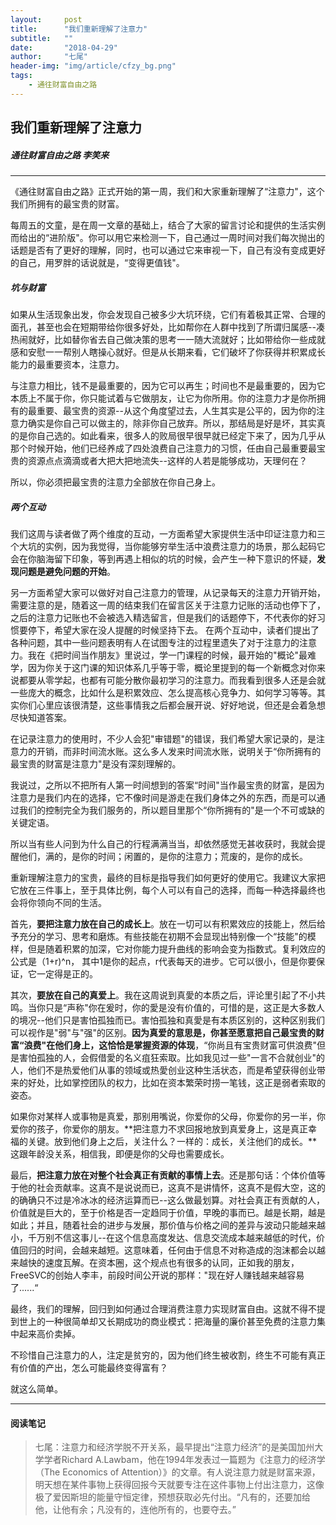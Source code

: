 ```yaml
---
layout:     post
title:      "我们重新理解了注意力"
subtitle:   ""
date:       "2018-04-29"
author:     "七尾"
header-img: "img/article/cfzy_bg.png"
tags:
    - 通往财富自由之路
---
```


## 我们重新理解了注意力
##### 通往财富自由之路 李笑来

-------

《通往财富自由之路》正式开始的第一周，我们和大家重新理解了“注意力"，这个我们所拥有的最宝贵的财富。

每周五的文童，是在周一文章的基础上，结合了大家的留言讨论和提供的生活实例而给出的“进阶版"。你可以用它来检测一下，自己通过一周时间对我们每次抛出的话题是否有了更好的理解，同时，也可以通过它来审视一下，自己有没有变成更好的自己，用罗胖的话说就是，“变得更值钱"。

##### 坑与财富
如果从生活现象出发，你会发现自己被多少大坑环绕，它们有着极其正常、合理的面孔，甚至也会在短期带给你很多好处，比如帮你在人群中找到了所谓归属感--凑热闹就好，比如替你省去自己做决策的思考一一随大流就好；比如带给你一些成就感和安慰一一帮别人瞎操心就好。但是从长期来看，它们破坏了你获得并积累成长能力的最重要资本，注意力。

与注意力相比，钱不是最重要的，因为它可以再生；时间也不是最重要的，因为它本质上不属于你，你只能试着与它做朋友，让它为你所用。你的注意力才是你所拥有的最重要、最宝贵的资源--从这个角度望过去，人生其实是公平的，因为你的注意力确实是你自己可以做主的，除非你自己放弃。所以，那结局是好是坏，其实真的是你自己选的。如此看来，很多人的败局很早很早就已经定下来了，因为几乎从那个时候开始，他们已经养成了四处浪费自己注意力的习惯，任由自己最重要最宝贵的资源点点滴滴或者大把大把地流失--这样的人若是能够成功，天理何在？

所以，你必须把最宝贵的注意力全部放在你自己身上。

##### 两个互动
我们这周与读者做了两个维度的互动，一方面希望大家提供生活中印证注意力和三个大坑的实例，因为我觉得，当你能够穷举生活中浪费注意力的场景，那么起码它会在你脑海留下印象，等到再遇上相似的坑的时候，会产生一种下意识的怀疑，**发现问题是避免问题的开始**。

另一方面希望大家可以做好对自己注意力的管理，从记录每天的注意力开销开始，需要注意的是，随着这一周的结束我们在留言区关于注意力记账的活动也停下了，之后的注意力记账也不会被选入精选留言，但是我们的话题停下，不代表你的好习惯要停下，希望大家在没人提醒的时候坚持下去。
在两个互动中，读者们提出了各种问题，其中一些问题表明有人在试图专注的过程里遗失了对于注意力的注意力。我在《把时间当作朋友》里说过，学一门课程的时候，最开始的"概论"最难学，因为你关于这门课的知识体系几乎等于零，概论里提到的每一个新概念对你来说都要从零学起，也都有可能分散你最初学习的注意力。而我看到很多人还是会就一些庞大的概念，比如什么是积累效应、怎么提高核心竞争力、如何学习等等。其实你们心里应该很清楚，这些事情我之后都会展开说、好好地说，但还是会着急想尽快知道答案。

在记录注意力的使用时，不少人会犯"审错题"的错误，我们希望大家记录的，是注意力的开销，而非时间流水账。这么多人发来时间流水账，说明关于“你所拥有的最宝贵的财富是注意力"是没有深刻理解的。

我说过，之所以不把所有人第一时间想到的答案“时间"当作最宝贵的财富，是因为注意力是我们内在的选择，它不像时间是游走在我们身体之外的东西，而是可以通过我们的控制完全为我们服务的，所以题目里那个“你所拥有的"是一个不可或缺的关键定语。

所以当有些人问到为什么自己的行程满满当当，却依然感觉无甚收获时，我就会提醒他们，满的，是你的时间；闲置的，是你的注意力；荒废的，是你的成长。

重新理解注意力的宝贵，最终的目标是指导我们如何更好的使用它。我建议大家把它放在三件事上，至于具体比例，每个人可以有自己的选择，而每一种选择最终也会将你领向不同的生活。

首先，**要把注意力放在自己的成长上**。放在一切可以有积累效应的技能上，然后给予充分的学习、思考和磨炼。有些技能在初期不会显现出特别像一个“技能"的模样，但是随着积累的加深，它对你能力提升曲线的影响会变为指数式。复利效应的公式是（1+r)^n， 其中1是你的起点，r代表每天的进步。它可以很小，但是你要保证，它一定得是正的。

其次，**要放在自己的真爱上**。我在这周说到真愛的本质之后，评论里引起了不小共鸣。当你只是“声称"你在爰时，你的愛是没有价值的，可惜的是，这正是大多数人的境况--他们只是害怕孤独而已。害怕孤独和真愛是有本质区别的，这种区别我们可以视作是"弱"与"强"的区别。**因为真爱的意思是，你甚至愿意把自己最宝贵的财富“浪费"在他们身上，这恰恰是掌握资源的体现**，“你尚且有宝贵财富可供浪费"但是害怕孤独的人，会假借愛的名义疽狂索取。比如我见过一些"一言不合就创业"的人，他们不是热爱他们从事的领域或热愛创业这种生活状态，而是希望获得创业带来的好处，比如掌控团队的权力，比如在资本繁荣时捞一笔钱，这正是弱者索取的姿态。

如果你对某样人或事物是真爱，那别用嘴说，你爱你的父母，你爱你的另一半，你爱你的孩子，你爱你的朋友。**把注意力不求回报地放到真爱身上，这是真正幸福的关键。放到他们身上之后，关注什么？一样的：成长，关注他们的成长。**这跟年龄没关系，相信我，即便是你的父母也需要成长。

最后，**把注意力放在对整个社会真正有贡献的事情上去**。还是那句话：个体价值等于他的社会贡献率。这真不是说说而已，这真不是讲情怀，这真不是假大空，这的的确确只不过是冷冰冰的经济运算而已--这么做最划算。对社会真正有贡献的人，价值就是巨大的，至于价格是否一定趋同于价值，早晚的事而已。越是长期，越是如此；并且，随着社会的进步与发展，那价值与价格之间的差异与波动只能越来越小，千万别不信这事儿--在这个信息高度发达、信息交流成本越来越低的时代，价值回归的时间，会越来越短。这意味着，任何由于信息不对称造成的泡沫都会以越来越快的速度瓦解。在资本圈，这个规点也有很多的认同，正如我的朋友，FreeSVC的创始人李丰，前段时间公开说的那样："现在好人赚钱越来越容易了......“

最终，我们的理解，回归到如何通过合理消费注意力实现财富自由。这就不得不提到世上的一种很简单却又长期成功的商业模式：把海量的廉价甚至免费的注意力集中起来高价卖掉。

不珍惜自己注意力的人，注定是贫穷的，因为他们终生被收割，终生不可能有真正有价值的产出，怎么可能最终变得富有？

就这么简单。

-------

#### 阅读笔记
> 七尾：注意力和经济学脱不开关系，最早提出“注意力经济”的是美国加州大学学者Richard A.Lawbam，他在1994年发表过一篇题为《注意力的经济学（The Economics of Attention）》的文章。有人说注意力就是财富来源，明天想在某件事物上获得回报今天就要专注在这件事物上付出注意力，这像极了爱因斯坦的能量守恒定律，预想获取必先付出。“凡有的，还要加给他，让他有余；凡没有的，连他所有的，也要夺去。”


